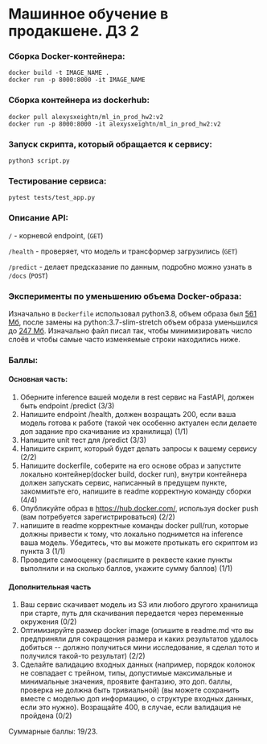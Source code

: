 # Машинное обучение в продакшене. ДЗ 2

### Сборка Docker-контейнера:

```
docker build -t IMAGE_NAME .
docker run -p 8000:8000 -it IMAGE_NAME
```

### Сборка контейнера из dockerhub:

```
docker pull alexysxeightn/ml_in_prod_hw2:v2
docker run -p 8000:8000 -it alexysxeightn/ml_in_prod_hw2:v2
```

### Запуск скрипта, который обращается к сервису:

```
python3 script.py
```

### Тестирование сервиса:

```
pytest tests/test_app.py
```

### Описание API:

`/` - корневой endpoint, (`GET`)

`/health` - проверяет, что модель и трансформер загрузились (`GET`)

`/predict` - делает предсказание по данным, подробно можно узнать в `/docs` (`POST`)

### Эксперименты по уменьшению объема Docker-образа:

Изначально в `Dockerfile` использовал python3.8, объем образа был [561 Мб](https://hub.docker.com/layers/ml_in_prod_hw2/alexysxeightn/ml_in_prod_hw2/v1/images/sha256-03425966e0c3adb2a559aea8b24b64355a42edffb187f51587b736180fa08983?context=explore), после замены на python:3.7-slim-stretch объем образа уменьшился до [247 Мб](https://hub.docker.com/layers/ml_in_prod_hw2/alexysxeightn/ml_in_prod_hw2/v2/images/sha256-b11e51822404642af72e3b2dbd4e43c5f0b5b5bca78dc64a090a3480b115903c?context=explore). Изначально файл писал так, чтобы минимизировать число слоёв и чтобы самые часто изменяемые строки находились ниже.


### Баллы:

#### Основная часть: 
1. Оберните inference вашей модели в rest сервис на FastAPI, должен быть endpoint /predict (3/3)
2. Напишите endpoint /health, должен возращать 200, если ваша модель готова к работе (такой чек особенно актуален если делаете доп задание про скачивание из хранилища) (1/1)
3. Напишите unit тест для /predict (3/3)
4. Напишите скрипт, который будет делать запросы к вашему сервису (2/2)
5. Напишите dockerfile, соберите на его основе образ и запустите локально контейнер(docker build, docker run), внутри контейнера должен запускать сервис, написанный в предущем пункте, закоммитьте его, напишите в readme корректную команду сборки (4/4)
5. Опубликуйте образ в https://hub.docker.com/, используя docker push (вам потребуется зарегистрироваться) (2/2)
6. напишите в readme корректные команды docker pull/run, которые должны привести к тому, что локально поднимется на inference ваша модель. Убедитесь, что вы можете протыкать его скриптом из пункта 3 (1/1)
7. Проведите самооценку (распишите в реквесте какие пункты выполнили и на сколько баллов, укажите сумму баллов) (1/1)

#### Дополнительная часть
1. Ваш сервис скачивает модель из S3 или любого другого хранилища при старте, путь для скачивания передается через переменные окружения (0/2)
2. Оптимизируйте размер docker image (опишите в readme.md что вы предприняли для сокращения размера и каких результатов удалось добиться -- должно получиться мини исследование, я сделал тото и получился такой-то результат) (2/2)
3. Сделайте валидацию входных данных (например, порядок колонок не совпадает с трейном, типы, допустимые максимальные и минимальные значения, проявите фантазию, это доп. баллы, проверка не должна быть тривиальной) (вы можете сохранить вместе с моделью доп информацию, о структуре входных данных, если это нужно). Возращайте 400, в случае, если валидация не пройдена (0/2)

Суммарные баллы: 19/23.
